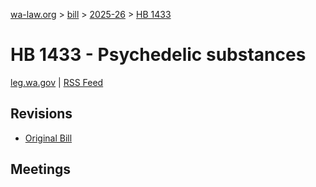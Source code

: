 [wa-law.org](/) > [bill](/bill/) > [2025-26](/bill/2025-26/) > [HB 1433](/bill/2025-26/hb/1433/)

# HB 1433 - Psychedelic substances
[leg.wa.gov](https://app.leg.wa.gov/billsummary?BillNumber=1433&Year=2025&Initiative=false) | [RSS Feed](./rss.xml)

## Revisions
* [Original Bill](1/)

## Meetings
